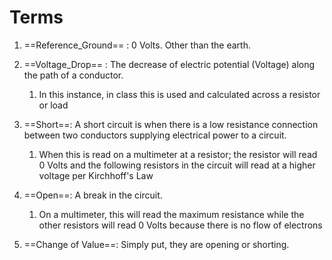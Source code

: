 # Terms

1. ==Reference_Ground== : 0 Volts. Other than the earth.

2. ==Voltage_Drop== : The decrease of electric potential (Voltage) along the path of a conductor.
	1. In this instance, in class this is used and calculated across a resistor or load

3. ==Short==: A short circuit is when there is a low resistance connection between two conductors supplying electrical power to a circuit.
	1. When this is read on a multimeter at a resistor; the resistor will read 0 Volts and the following resistors in the circuit will read at a higher voltage per Kirchhoff's Law

4. ==Open==: A break in the circuit. 
	1. On a multimeter,  this will read the maximum resistance while the other resistors will read 0 Volts because there is no flow of electrons

5. ==Change of Value==: Simply put, they are opening or shorting.

 